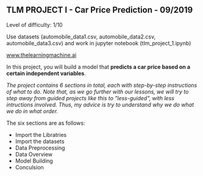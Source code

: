 ## TLM PROJECT I - Car Price Prediction - 09/2019

Level of difficulty: 1/10

Use datasets (automobile_data1.csv, automobile_data2.csv, automobile_data3.csv) and work in jupyter notebook (tlm_project_1.ipynb)

www.thelearningmachine.ai

In this project, you will build a model that **predicts a car price based on a certain independent variables**.

*The project contains 6 sections in total, each with step-by-step instructions of what to do. Note that, as we go further with our lessons, we will try to step away from guided projects like this to "less-guided", with less intructions involved. Thus, my advice is try to understand why we do what we do in what order.*

The six sections are as follows:
- Import the Libratries
- Import the datasets
- Data Preprocessing
- Data Overview
- Model Building
- Conculsion
